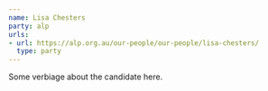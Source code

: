 ```yaml
---
name: Lisa Chesters
party: alp
urls:
- url: https://alp.org.au/our-people/our-people/lisa-chesters/
  type: party
---
```

Some verbiage about the candidate here.
